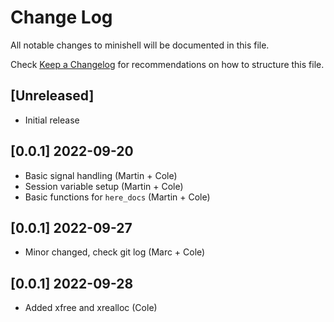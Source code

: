 # Change Log

All notable changes to minishell will be documented in this file.

Check [Keep a Changelog](http://keepachangelog.com/) for recommendations on how to structure this file.

## [Unreleased]

- Initial release

## [0.0.1] 2022-09-20
- Basic signal handling (Martin + Cole)
- Session variable setup (Martin + Cole)
- Basic functions for `here_docs` (Martin + Cole)

## [0.0.1] 2022-09-27
- Minor changed, check git log (Marc + Cole)

## [0.0.1] 2022-09-28
- Added xfree and xrealloc (Cole)
